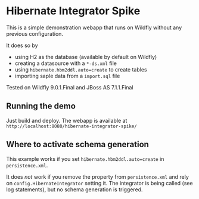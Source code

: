 # Hibernate Integrator Spike

This is a simple demonstration webapp that runs on Wildfly without any previous configuration.

It does so by
- using H2 as the database (available by default on Wildfly)
- creating a datasource with a `*-ds.xml` file
- using `hibernate.hbm2ddl.auto=create` to create tables
- importing saple data from a `import.sql` file

Tested on Wildfly 9.0.1.Final and JBoss AS 7.1.1.Final

## Running the demo

Just build and deploy.
The webapp is available at `http://localhost:8080/hibernate-integrator-spike/`

## Where to activate schema generation

This example works if you set `hibernate.hbm2ddl.auto=create`
in `persistence.xml`.

It does *not* work if you remove the property from `persistence.xml`
and rely on `config.HibernateIntegrator` setting it.
The integrator is being called (see log statements), but no schema
generation is triggered.
